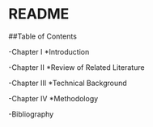 # README

##Table of Contents 

-Chapter I
*Introduction

-Chapter II
*Review of Related Literature

-Chapter III
*Technical Background

-Chapter IV
*Methodology

-Bibliography



